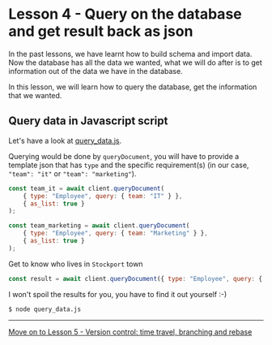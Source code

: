 # Lesson 4 - Query on the database and get result back as json

In the past lessons, we have learnt how to build schema and import data. Now the database has all the data we wanted, what we will do after is to get information out of the data we have in the database.

In this lesson, we will learn how to query the database, get the information that we wanted.


## Query data in Javascript script

Let's have a look at [query_data.js](query_data.js).

Querying would be done by `queryDocument`, you will have to provide a template json that has `type` and the specific requirement(s) (in our case, `"team": "it"` or `"team": "marketing"`).

```javascript
const team_it = await client.queryDocument(
    { type: "Employee", query: { team: "IT" } },
    { as_list: true }
);

const team_marketing = await client.queryDocument(
    { type: "Employee", query: { team: "Marketing" } },
    { as_list: true }
);
```

Get to know who lives in `Stockport` town

```javascript
const result = await client.queryDocument({ type: "Employee", query: { address: { town: "Stockport" } }});
```

I won't spoil the results for you, you have to find it out yourself :-)

`$ node query_data.js`

---

[Move on to Lesson 5 - Version control: time travel, branching and rebase](lesson_5.md)
